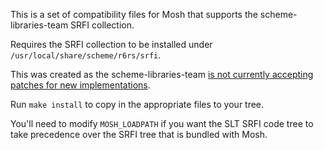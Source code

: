 This is a set of compatibility files for Mosh that supports the
scheme-libraries-team SRFI collection.

Requires the SRFI collection to be installed under 
`/usr/local/share/scheme/r6rs/srfi`.

This was created as the scheme-libraries-team [is not currently
accepting patches for new
implementations](https://answers.launchpad.net/scheme-libraries/+question/59965).

Run `make install` to copy in the appropriate files to your tree.

You'll need to modify `MOSH_LOADPATH` if you want the SLT SRFI code
tree to take precedence over the SRFI tree that is bundled with Mosh.
